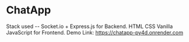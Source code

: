 # ChatApp
Stack used -- Socket.io + Express.js for Backend. HTML CSS Vanilla JavaScript for Frontend.
Demo Link: https://chatapp-py4d.onrender.com
